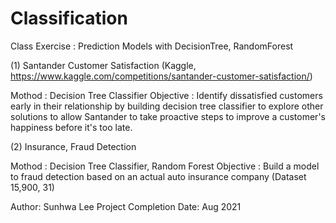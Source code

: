 # Classification
Class Exercise : Prediction Models with DecisionTree, RandomForest

(1) Santander Customer Satisfaction (Kaggle, https://www.kaggle.com/competitions/santander-customer-satisfaction/)

Mothod : Decision Tree Classifier
Objective :
Identify dissatisfied customers early in their relationship by building decision tree classifier to explore other solutions to allow Santander to take proactive steps to improve a customer's happiness before it's too late.


(2) Insurance, Fraud  Detection 

Mothod : Decision Tree Classifier, Random Forest 
Objective :
Build a model  to fraud detection based on an actual auto insurance company (Dataset 15,900, 31)

Author: Sunhwa Lee
Project Completion Date: Aug 2021
